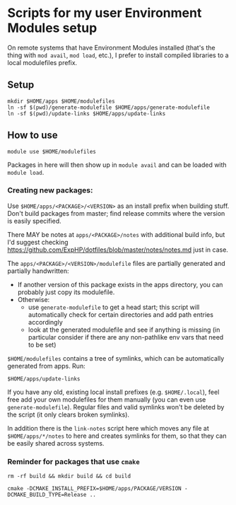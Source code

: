 # Scripts for my user Environment Modules setup

On remote systems that have Environment Modules installed (that's the thing with `mod avail`, `mod load`, etc.), I prefer to install compiled libraries to a local modulefiles prefix.

## Setup

```
mkdir $HOME/apps $HOME/modulefiles
ln -sf $(pwd)/generate-modulefile $HOME/apps/generate-modulefile
ln -sf $(pwd)/update-links $HOME/apps/update-links
```

## How to use

```
module use $HOME/modulefiles
```

Packages in here will then show up in `module avail` and can be loaded with `module load`.

### Creating new packages:

Use `$HOME/apps/<PACKAGE>/<VERSION>` as an install prefix when building stuff.  Don't build packages from master; find release commits where the version is easily specified.

There MAY be notes at `apps/<PACKAGE>/notes` with additional build info, but I'd suggest checking https://github.com/ExpHP/dotfiles/blob/master/notes/notes.md just in case.

The `apps/<PACKAGE>/<VERSION>/modulefile` files are partially generated and partially handwritten:

* If another version of this package exists in the apps directory, you can probably just copy its modulefile.
* Otherwise:
    * use `generate-modulefile` to get a head start; this script will automatically check for certain directories and add path entries accordingly
    * look at the generated modulefile and see if anything is missing (in particular consider if there are any non-pathlike env vars that need to be set)

`$HOME/modulefiles` contains a tree of symlinks, which can be automatically generated from apps. Run:

```
$HOME/apps/update-links
```

If you have any old, existing local install prefixes (e.g. `$HOME/.local`), feel free add your own modulefiles for them manually (you can even use `generate-modulefile`).  Regular files and valid symlinks won't be deleted by the script (it only clears broken symlinks).

In addition there is the `link-notes` script here which moves any file at `$HOME/apps/*/notes` to here and creates symlinks for them, so that they can be easily shared across systems.

### Reminder for packages that use `cmake`

```
rm -rf build && mkdir build && cd build

cmake -DCMAKE_INSTALL_PREFIX=$HOME/apps/PACKAGE/VERSION -DCMAKE_BUILD_TYPE=Release ..
```

